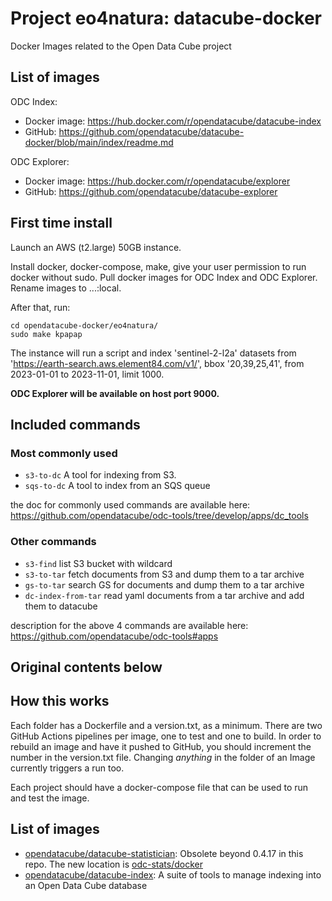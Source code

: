 # Project eo4natura: datacube-docker

Docker Images related to the Open Data Cube project

## List of images

ODC Index:

- Docker image: https://hub.docker.com/r/opendatacube/datacube-index
- GitHub: https://github.com/opendatacube/datacube-docker/blob/main/index/readme.md

ODC Explorer:

- Docker image: https://hub.docker.com/r/opendatacube/explorer
- GitHub: https://github.com/opendatacube/datacube-explorer

## First time install

Launch an AWS (t2.large) 50GB instance.

Install docker, docker-compose, make, give your user permission to run docker without sudo.
Pull docker images for ODC Index and ODC Explorer.
Rename images to ...:local.

After that, run:

```
cd opendatacube-docker/eo4natura/
sudo make kpapap
```

The instance will run a script and index 'sentinel-2-l2a' datasets from 'https://earth-search.aws.element84.com/v1/', bbox '20,39,25,41', from 2023-01-01 to 2023-11-01, limit 1000.

**ODC Explorer will be available on host port 9000.**

## Included commands

### Most commonly used

- `s3-to-dc` A tool for indexing from S3.
- `sqs-to-dc` A tool to index from an SQS queue

the doc for commonly used commands are available here: https://github.com/opendatacube/odc-tools/tree/develop/apps/dc_tools

### Other commands

- `s3-find` list S3 bucket with wildcard
- `s3-to-tar` fetch documents from S3 and dump them to a tar archive
- `gs-to-tar` search GS for documents and dump them to a tar archive
- `dc-index-from-tar` read yaml documents from a tar archive and add them to datacube

description for the above 4 commands are available here: https://github.com/opendatacube/odc-tools#apps

## Original contents below

## How this works

Each folder has a Dockerfile and a version.txt, as a minimum. There are two GitHub Actions
pipelines per image, one to test and one to build. In order to rebuild an image and have
it pushed to GitHub, you should increment the number in the version.txt file. Changing _anything_
in the folder of an Image currently triggers a run too.

Each project should have a docker-compose file that can be used to run and test the image.

## List of images

- [opendatacube/datacube-statistician](https://github.com/opendatacube/odc-stats/): Obsolete beyond 0.4.17 in this repo. The new location is [odc-stats/docker](https://github.com/opendatacube/odc-stats/tree/develop/docker)
- [opendatacube/datacube-index](index/readme.md): A suite of tools to manage indexing into an Open Data Cube database
